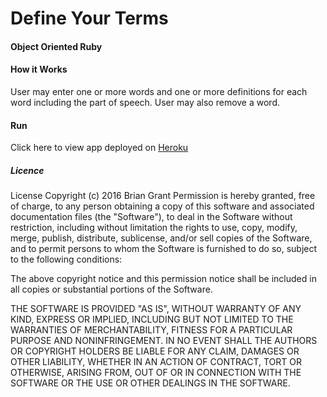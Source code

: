 # Define Your Terms
#### Object Oriented Ruby
#### How it Works

User may enter one or more words and one or more definitions for each word including the part of speech. User may also remove a word.

#### Run

Click here to view app deployed on <a href="https://define-your-terms.herokuapp.com/">Heroku</a>

##### Licence

License Copyright (c) 2016 Brian Grant
Permission is hereby granted, free of charge, to any person obtaining a copy of this software and associated documentation files (the "Software"), to deal in the Software without restriction, including without limitation the rights to use, copy, modify, merge, publish, distribute, sublicense, and/or sell copies of the Software, and to permit persons to whom the Software is furnished to do so, subject to the following conditions:

The above copyright notice and this permission notice shall be included in all copies or substantial portions of the Software.

THE SOFTWARE IS PROVIDED "AS IS", WITHOUT WARRANTY OF ANY KIND, EXPRESS OR IMPLIED, INCLUDING BUT NOT LIMITED TO THE WARRANTIES OF MERCHANTABILITY, FITNESS FOR A PARTICULAR PURPOSE AND NONINFRINGEMENT. IN NO EVENT SHALL THE AUTHORS OR COPYRIGHT HOLDERS BE LIABLE FOR ANY CLAIM, DAMAGES OR OTHER LIABILITY, WHETHER IN AN ACTION OF CONTRACT, TORT OR OTHERWISE, ARISING FROM, OUT OF OR IN CONNECTION WITH THE SOFTWARE OR THE USE OR OTHER DEALINGS IN THE SOFTWARE.
